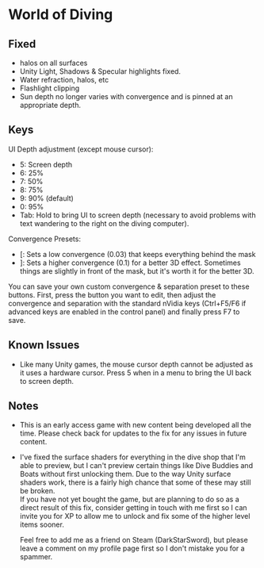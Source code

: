 World of Diving
===============

Fixed
-----
- halos on all surfaces
- Unity Light, Shadows & Specular highlights fixed.
- Water refraction, halos, etc
- Flashlight clipping
- Sun depth no longer varies with convergence and is pinned at an appropriate
  depth.

Keys
----
UI Depth adjustment (except mouse cursor):

- 5: Screen depth
- 6: 25%
- 7: 50%
- 8: 75%
- 9: 90% (default)
- 0: 95%
- Tab: Hold to bring UI to screen depth (necessary to avoid problems with text
  wandering to the right on the diving computer).


Convergence Presets:

- [: Sets a low convergence (0.03) that keeps everything behind the mask
- ]: Sets a higher convergence (0.1) for a better 3D effect. Sometimes things
  are slightly in front of the mask, but it's worth it for the better 3D.

You can save your own custom convergence & separation preset to these buttons.
First, press the button you want to edit, then adjust the convergence and
separation with the standard nVidia keys (Ctrl+F5/F6 if advanced keys are
enabled in the control panel) and finally press F7 to save.

Known Issues
------------
- Like many Unity games, the mouse cursor depth cannot be adjusted as it uses a
  hardware cursor. Press 5 when in a menu to bring the UI back to screen depth.

Notes
-----
- This is an early access game with new content being developed all the time.
  Please check back for updates to the fix for any issues in future content.

- I've fixed the surface shaders for everything in the dive shop that I'm able
  to preview, but I can't preview certain things like Dive Buddies and Boats
  without first unlocking them. Due to the way Unity surface shaders work,
  there is a fairly high chance that some of these may still be broken.  
  If you have not yet bought the game, but are planning to do so as a direct
  result of this fix, consider getting in touch with me first so I can invite
  you for XP to allow me to unlock and fix some of the higher level items
  sooner.

  Feel free to add me as a friend on Steam (DarkStarSword), but please leave a
  comment on my profile page first so I don't mistake you for a spammer.
